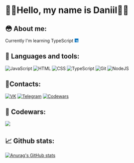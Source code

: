 # 🌳🍃Hello, my name is Daniil🍃🌳

## 😳 About me:

Currently I'm learning TypeScript <img src="./assets/typescript.png" width=12>
## 🌿 Languages and tools:

![JavaScript](https://img.shields.io/badge/-JavaScript-black?style=for-the-badge&logo=javascript)
![HTML](https://img.shields.io/badge/-HTML-orange?style=for-the-badge&logo=html5)
![CSS](https://img.shields.io/badge/-CSS-blue?style=for-the-badge&logo=css3)
![TypeScript](https://img.shields.io/badge/-TypeScript-white?style=for-the-badge&logo=typescript)
![Git](https://img.shields.io/badge/-Git-grey?style=for-the-badge&logo=git)
![NodeJS](https://img.shields.io/badge/-Node.JS-green?style=for-the-badge&logo=node.js)

## 📝Contacts:

[![VK](https://img.shields.io/badge/-VK-blue?style=for-the-badge&logo=vk)](https://vk.com/karap9s)
[![Telegram](https://img.shields.io/badge/-Telegram-lightblue?style=for-the-badge&logo=telegram)](https://t.me/WakeUpHypnotize)
[![Codewars](https://img.shields.io/badge/-codewars-red?style=for-the-badge&logo=codewars)](https://www.codewars.com/users/karap9s)


## 🤖 Codewars:

<img src = "https://www.codewars.com/users/karap9s/badges/large?logo=false">

## 📈 Github stats:

[![Anurag's GitHub stats](https://github-readme-stats.vercel.app/api?username=karap9s&count_private=true&show_icons=true&theme=tokyonight)](https://github.com/anuraghazra/github-readme-stats)